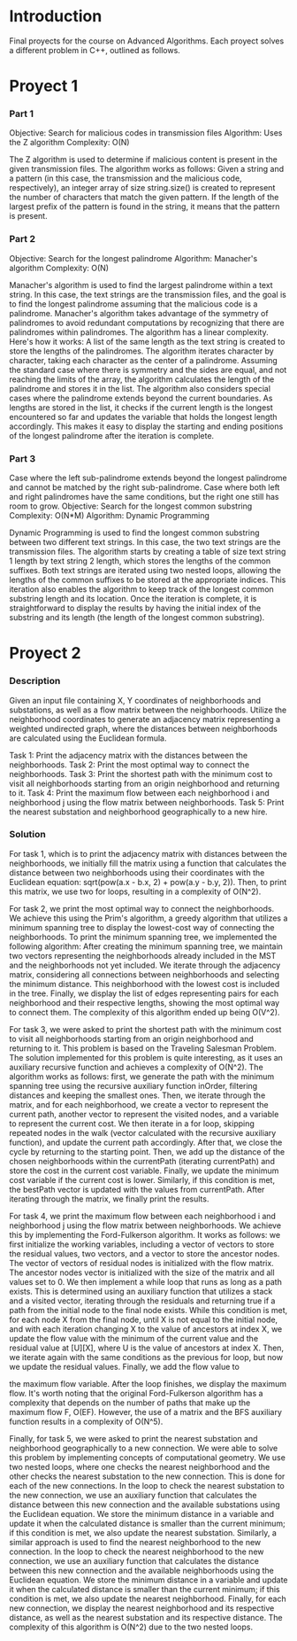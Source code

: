 # Introduction

Final proyects for the course on Advanced Algorithms. Each proyect solves a different problem in C++, outlined as follows. 

# Proyect 1

### Part 1

Objective: Search for malicious codes in transmission files
Algorithm: Uses the Z algorithm
Complexity: O(N)

The Z algorithm is used to determine if malicious content is present in the given transmission files. The algorithm works as follows: Given a string and a pattern (in this case, the transmission and the malicious code, respectively), an integer array of size string.size() is created to represent the number of characters that match the given pattern. If the length of the largest prefix of the pattern is found in the string, it means that the pattern is present.

### Part 2

Objective: Search for the longest palindrome
Algorithm: Manacher's algorithm
Complexity: O(N)

Manacher's algorithm is used to find the largest palindrome within a text string. In this case, the text strings are the transmission files, and the goal is to find the longest palindrome assuming that the malicious code is a palindrome. Manacher's algorithm takes advantage of the symmetry of palindromes to avoid redundant computations by recognizing that there are palindromes within palindromes. The algorithm has a linear complexity. Here's how it works: A list of the same length as the text string is created to store the lengths of the palindromes. The algorithm iterates character by character, taking each character as the center of a palindrome. Assuming the standard case where there is symmetry and the sides are equal, and not reaching the limits of the array, the algorithm calculates the length of the palindrome and stores it in the list. The algorithm also considers special cases where the palindrome extends beyond the current boundaries. As lengths are stored in the list, it checks if the current length is the longest encountered so far and updates the variable that holds the longest length accordingly. This makes it easy to display the starting and ending positions of the longest palindrome after the iteration is complete.

### Part 3

Case where the left sub-palindrome extends beyond the longest palindrome and cannot be matched by the right sub-palindrome.
Case where both left and right palindromes have the same conditions, but the right one still has room to grow.
Objective: Search for the longest common substring
Complexity: O(N*M)
Algorithm: Dynamic Programming

Dynamic Programming is used to find the longest common substring between two different text strings. In this case, the two text strings are the transmission files. The algorithm starts by creating a table of size text string 1 length by text string 2 length, which stores the lengths of the common suffixes. Both text strings are iterated using two nested loops, allowing the lengths of the common suffixes to be stored at the appropriate indices. This iteration also enables the algorithm to keep track of the longest common substring length and its location. Once the iteration is complete, it is straightforward to display the results by having the initial index of the substring and its length (the length of the longest common substring).

# Proyect 2

### Description

Given an input file containing X, Y coordinates of neighborhoods and substations, as well as a flow matrix between the neighborhoods. Utilize the neighborhood coordinates to generate an adjacency matrix representing a weighted undirected graph, where the distances between neighborhoods are calculated using the Euclidean formula.

Task 1: Print the adjacency matrix with the distances between the neighborhoods.
Task 2: Print the most optimal way to connect the neighborhoods.
Task 3: Print the shortest path with the minimum cost to visit all neighborhoods starting from an origin neighborhood and returning to it.
Task 4: Print the maximum flow between each neighborhood i and neighborhood j using the flow matrix between neighborhoods.
Task 5: Print the nearest substation and neighborhood geographically to a new hire.

### Solution

For task 1, which is to print the adjacency matrix with distances between the neighborhoods, we initially fill the matrix using a function that calculates the distance between two neighborhoods using their coordinates with the Euclidean equation: sqrt(pow(a.x - b.x, 2) + pow(a.y - b.y, 2)). Then, to print this matrix, we use two for loops, resulting in a complexity of O(N^2).

For task 2, we print the most optimal way to connect the neighborhoods. We achieve this using the Prim's algorithm, a greedy algorithm that utilizes a minimum spanning tree to display the lowest-cost way of connecting the neighborhoods. To print the minimum spanning tree, we implemented the following algorithm: After creating the minimum spanning tree, we maintain two vectors representing the neighborhoods already included in the MST and the neighborhoods not yet included. We iterate through the adjacency matrix, considering all connections between neighborhoods and selecting the minimum distance. This neighborhood with the lowest cost is included in the tree. Finally, we display the list of edges representing pairs for each neighborhood and their respective lengths, showing the most optimal way to connect them. The complexity of this algorithm ended up being O(V^2).

For task 3, we were asked to print the shortest path with the minimum cost to visit all neighborhoods starting from an origin neighborhood and returning to it. This problem is based on the Traveling Salesman Problem. The solution implemented for this problem is quite interesting, as it uses an auxiliary recursive function and achieves a complexity of O(N^2). The algorithm works as follows: first, we generate the path with the minimum spanning tree using the recursive auxiliary function inOrder, filtering distances and keeping the smallest ones. Then, we iterate through the matrix, and for each neighborhood, we create a vector to represent the current path, another vector to represent the visited nodes, and a variable to represent the current cost. We then iterate in a for loop, skipping repeated nodes in the walk (vector calculated with the recursive auxiliary function), and update the current path accordingly. After that, we close the cycle by returning to the starting point. Then, we add up the distance of the chosen neighborhoods within the currentPath (iterating currentPath) and store the cost in the current cost variable. Finally, we update the minimum cost variable if the current cost is lower. Similarly, if this condition is met, the bestPath vector is updated with the values from currentPath. After iterating through the matrix, we finally print the results.

For task 4, we print the maximum flow between each neighborhood i and neighborhood j using the flow matrix between neighborhoods. We achieve this by implementing the Ford-Fulkerson algorithm. It works as follows: we first initialize the working variables, including a vector of vectors to store the residual values, two vectors, and a vector to store the ancestor nodes. The vector of vectors of residual nodes is initialized with the flow matrix. The ancestor nodes vector is initialized with the size of the matrix and all values set to 0. We then implement a while loop that runs as long as a path exists. This is determined using an auxiliary function that utilizes a stack and a visited vector, iterating through the residuals and returning true if a path from the initial node to the final node exists. While this condition is met, for each node X from the final node, until X is not equal to the initial node, and with each iteration changing X to the value of ancestors at index X, we update the flow value with the minimum of the current value and the residual value at [U][X], where U is the value of ancestors at index X. Then, we iterate again with the same conditions as the previous for loop, but now we update the residual values. Finally, we add the flow value to

the maximum flow variable. After the loop finishes, we display the maximum flow. It's worth noting that the original Ford-Fulkerson algorithm has a complexity that depends on the number of paths that make up the maximum flow F, O(EF). However, the use of a matrix and the BFS auxiliary function results in a complexity of O(N^5).

Finally, for task 5, we were asked to print the nearest substation and neighborhood geographically to a new connection. We were able to solve this problem by implementing concepts of computational geometry. We use two nested loops, where one checks the nearest neighborhood and the other checks the nearest substation to the new connection. This is done for each of the new connections. In the loop to check the nearest substation to the new connection, we use an auxiliary function that calculates the distance between this new connection and the available substations using the Euclidean equation. We store the minimum distance in a variable and update it when the calculated distance is smaller than the current minimum; if this condition is met, we also update the nearest substation. Similarly, a similar approach is used to find the nearest neighborhood to the new connection. In the loop to check the nearest neighborhood to the new connection, we use an auxiliary function that calculates the distance between this new connection and the available neighborhoods using the Euclidean equation. We store the minimum distance in a variable and update it when the calculated distance is smaller than the current minimum; if this condition is met, we also update the nearest neighborhood. Finally, for each new connection, we display the nearest neighborhood and its respective distance, as well as the nearest substation and its respective distance. The complexity of this algorithm is O(N^2) due to the two nested loops.



